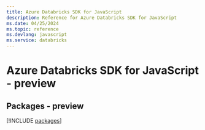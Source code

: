 ```yaml
---
title: Azure Databricks SDK for JavaScript
description: Reference for Azure Databricks SDK for JavaScript
ms.date: 04/25/2024
ms.topic: reference
ms.devlang: javascript
ms.service: databricks
---
```

# Azure Databricks SDK for JavaScript - preview
## Packages - preview
[!INCLUDE [packages](databricks-index.md)]